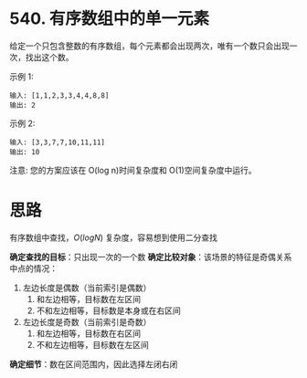 # 540. 有序数组中的单一元素

给定一个只包含整数的有序数组，每个元素都会出现两次，唯有一个数只会出现一次，找出这个数。

示例 1:
```
输入: [1,1,2,3,3,4,4,8,8]
输出: 2
```
示例 2:
```
输入: [3,3,7,7,10,11,11]
输出: 10
```
注意: 您的方案应该在 O(log n)时间复杂度和 O(1)空间复杂度中运行。

# 思路

有序数组中查找，$O(logN)$ 复杂度，容易想到使用二分查找

**确定查找的目标**：只出现一次的一个数
**确定比较对象**：该场景的特征是奇偶关系
中点的情况：
1. 左边长度是偶数（当前索引是偶数）
   1. 和左边相等，目标数在左区间
   2. 不和左边相等，目标数是本身或在右区间
2. 左边长度是奇数（当前索引是奇数）
   1. 和左边相等，目标数在右区间
   2. 不和左边相等，目标数在左区间

**确定细节**：数在区间范围内，因此选择左闭右闭